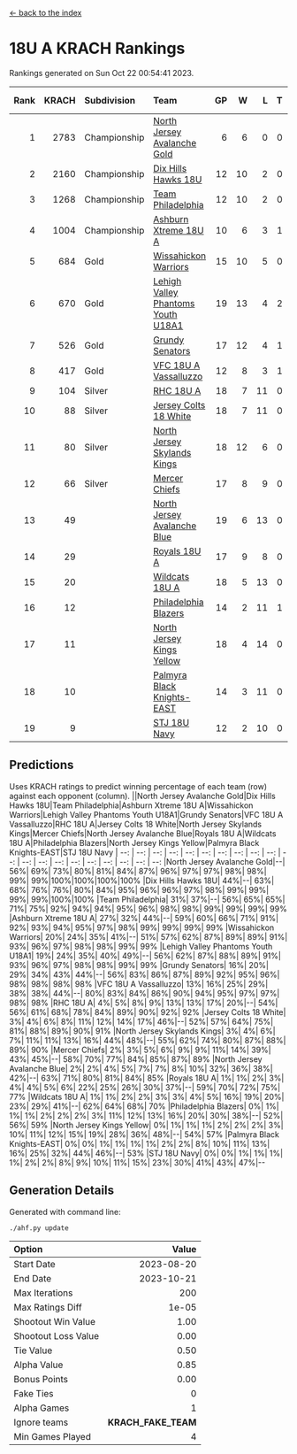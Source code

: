 [<- back to the index](readme.md)
# 18U A KRACH Rankings
Rankings generated on Sun Oct 22 00:54:41 2023.

Rank|KRACH|Subdivision|Team|GP|W|L|T|OTW|OTL|SoS|Exp Wins|Win Diff
---:|---:|:---|:---|---:|---:|---:|---:|---:|---:|---:|---:|---:
1|2783|Championship|[North Jersey Avalanche Gold](https://gamesheetstats.com/seasons/3659/teams/140737/schedule)|6|6|0|0|0|0|62|6.8|-0.0
2|2160|Championship|[Dix Hills Hawks 18U](https://gamesheetstats.com/seasons/3659/teams/140731/schedule)|12|10|2|0|1|0|501|10.9|0.0
3|1268|Championship|[Team Philadelphia](https://gamesheetstats.com/seasons/3659/teams/140745/schedule)|12|10|2|0|0|0|450|10.9|0.0
4|1004|Championship|[Ashburn Xtreme 18U A](https://gamesheetstats.com/seasons/3659/teams/140730/schedule)|10|6|3|1|1|0|630|7.4|0.0
5|684|Gold|[Wissahickon Warriors](https://gamesheetstats.com/seasons/3659/teams/140748/schedule)|15|10|5|0|0|0|585|10.9|0.0
6|670|Gold|[Lehigh Valley Phantoms Youth U18A1](https://gamesheetstats.com/seasons/3659/teams/140734/schedule)|19|13|4|2|0|0|408|14.9|0.0
7|526|Gold|[Grundy Senators](https://gamesheetstats.com/seasons/3659/teams/140732/schedule)|17|12|4|1|0|0|385|13.4|0.0
8|417|Gold|[VFC 18U A Vassalluzzo](https://gamesheetstats.com/seasons/3659/teams/140746/schedule)|12|8|3|1|2|1|297|9.4|0.0
9|104|Silver|[RHC 18U A](https://gamesheetstats.com/seasons/3659/teams/140742/schedule)|18|7|11|0|0|1|535|7.9|0.0
10|88|Silver|[Jersey Colts 18 White](https://gamesheetstats.com/seasons/3659/teams/140733/schedule)|18|7|11|0|0|2|641|7.9|0.0
11|80|Silver|[North Jersey Skylands Kings](https://gamesheetstats.com/seasons/3659/teams/140739/schedule)|18|12|6|0|1|1|321|12.9|0.0
12|66|Silver|[Mercer Chiefs](https://gamesheetstats.com/seasons/3659/teams/140735/schedule)|17|8|9|0|0|1|309|8.9|0.0
13|49||[North Jersey Avalanche Blue](https://gamesheetstats.com/seasons/3659/teams/140736/schedule)|19|6|13|0|0|0|491|6.9|0.0
14|29||[Royals 18U A](https://gamesheetstats.com/seasons/3659/teams/140743/schedule)|17|9|8|0|1|0|123|9.9|0.0
15|20||[Wildcats 18U A](https://gamesheetstats.com/seasons/3659/teams/140747/schedule)|18|5|13|0|0|1|331|5.9|0.0
16|12||[Philadelphia Blazers](https://gamesheetstats.com/seasons/3659/teams/140741/schedule)|14|2|11|1|0|2|279|3.4|0.0
17|11||[North Jersey Kings Yellow](https://gamesheetstats.com/seasons/3659/teams/140738/schedule)|18|4|14|0|1|0|112|4.9|0.0
18|10||[Palmyra Black Knights-EAST](https://gamesheetstats.com/seasons/3659/teams/140740/schedule)|14|3|11|0|2|0|223|3.9|0.0
19|9||[STJ 18U Navy](https://gamesheetstats.com/seasons/3659/teams/140744/schedule)|12|2|10|0|0|0|260|2.9|0.0

## Predictions
Uses KRACH ratings to predict winning percentage of each team (row) against each opponent (column).
||North Jersey Avalanche Gold|Dix Hills Hawks 18U|Team Philadelphia|Ashburn Xtreme 18U A|Wissahickon Warriors|Lehigh Valley Phantoms Youth U18A1|Grundy Senators|VFC 18U A Vassalluzzo|RHC 18U A|Jersey Colts 18 White|North Jersey Skylands Kings|Mercer Chiefs|North Jersey Avalanche Blue|Royals 18U A|Wildcats 18U A|Philadelphia Blazers|North Jersey Kings Yellow|Palmyra Black Knights-EAST|STJ 18U Navy
| --: | --: | --: | --: | --: | --: | --: | --: | --: | --: | --: | --: | --: | --: | --: | --: | --: | --: | --: | --: 
|North Jersey Avalanche Gold|--| 56%| 69%| 73%| 80%| 81%| 84%| 87%| 96%| 97%| 97%| 98%| 98%| 99%| 99%|100%|100%|100%|100%
|Dix Hills Hawks 18U| 44%|--| 63%| 68%| 76%| 76%| 80%| 84%| 95%| 96%| 96%| 97%| 98%| 99%| 99%| 99%| 99%|100%|100%
|Team Philadelphia| 31%| 37%|--| 56%| 65%| 65%| 71%| 75%| 92%| 94%| 94%| 95%| 96%| 98%| 98%| 99%| 99%| 99%| 99%
|Ashburn Xtreme 18U A| 27%| 32%| 44%|--| 59%| 60%| 66%| 71%| 91%| 92%| 93%| 94%| 95%| 97%| 98%| 99%| 99%| 99%| 99%
|Wissahickon Warriors| 20%| 24%| 35%| 41%|--| 51%| 57%| 62%| 87%| 89%| 89%| 91%| 93%| 96%| 97%| 98%| 98%| 99%| 99%
|Lehigh Valley Phantoms Youth U18A1| 19%| 24%| 35%| 40%| 49%|--| 56%| 62%| 87%| 88%| 89%| 91%| 93%| 96%| 97%| 98%| 98%| 99%| 99%
|Grundy Senators| 16%| 20%| 29%| 34%| 43%| 44%|--| 56%| 83%| 86%| 87%| 89%| 92%| 95%| 96%| 98%| 98%| 98%| 98%
|VFC 18U A Vassalluzzo| 13%| 16%| 25%| 29%| 38%| 38%| 44%|--| 80%| 83%| 84%| 86%| 90%| 94%| 95%| 97%| 97%| 98%| 98%
|RHC 18U A|  4%|  5%|  8%|  9%| 13%| 13%| 17%| 20%|--| 54%| 56%| 61%| 68%| 78%| 84%| 89%| 90%| 92%| 92%
|Jersey Colts 18 White|  3%|  4%|  6%|  8%| 11%| 12%| 14%| 17%| 46%|--| 52%| 57%| 64%| 75%| 81%| 88%| 89%| 90%| 91%
|North Jersey Skylands Kings|  3%|  4%|  6%|  7%| 11%| 11%| 13%| 16%| 44%| 48%|--| 55%| 62%| 74%| 80%| 87%| 88%| 89%| 90%
|Mercer Chiefs|  2%|  3%|  5%|  6%|  9%|  9%| 11%| 14%| 39%| 43%| 45%|--| 58%| 70%| 77%| 84%| 85%| 87%| 89%
|North Jersey Avalanche Blue|  2%|  2%|  4%|  5%|  7%|  7%|  8%| 10%| 32%| 36%| 38%| 42%|--| 63%| 71%| 80%| 81%| 84%| 85%
|Royals 18U A|  1%|  1%|  2%|  3%|  4%|  4%|  5%|  6%| 22%| 25%| 26%| 30%| 37%|--| 59%| 70%| 72%| 75%| 77%
|Wildcats 18U A|  1%|  1%|  2%|  2%|  3%|  3%|  4%|  5%| 16%| 19%| 20%| 23%| 29%| 41%|--| 62%| 64%| 68%| 70%
|Philadelphia Blazers|  0%|  1%|  1%|  1%|  2%|  2%|  2%|  3%| 11%| 12%| 13%| 16%| 20%| 30%| 38%|--| 52%| 56%| 59%
|North Jersey Kings Yellow|  0%|  1%|  1%|  1%|  2%|  2%|  2%|  3%| 10%| 11%| 12%| 15%| 19%| 28%| 36%| 48%|--| 54%| 57%
|Palmyra Black Knights-EAST|  0%|  0%|  1%|  1%|  1%|  1%|  2%|  2%|  8%| 10%| 11%| 13%| 16%| 25%| 32%| 44%| 46%|--| 53%
|STJ 18U Navy|  0%|  0%|  1%|  1%|  1%|  1%|  2%|  2%|  8%|  9%| 10%| 11%| 15%| 23%| 30%| 41%| 43%| 47%|--

## Generation Details

Generated with command line:
```
./ahf.py update
```

| Option | Value |
| :----- | ----: |
| Start Date | 2023-08-20 |
| End Date | 2023-10-21 |
| Max Iterations | 200 |
| Max Ratings Diff | 1e-05 |
| Shootout Win Value | 1.00 |
| Shootout Loss Value | 0.00 |
| Tie Value | 0.50 |
| Alpha Value | 0.85 |
| Bonus Points | 0.00 |
| Fake Ties | 0 |
| Alpha Games | 1 |
| Ignore teams | __KRACH_FAKE_TEAM__ |
| Min Games Played | 4 |

